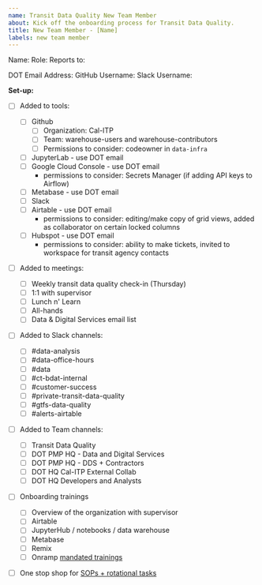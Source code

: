 ```yaml
---
name: Transit Data Quality New Team Member
about: Kick off the onboarding process for Transit Data Quality.
title: New Team Member - [Name]
labels: new team member
---
```


Name:
Role:
Reports to:

DOT Email Address:
GitHub Username:
Slack Username:

**Set-up:**

- [ ] Added to tools:

  - [ ] Github
    - [ ] Organization: Cal-ITP
    - [ ] Team: warehouse-users and warehouse-contributors
    - [ ] Permissions to consider: codeowner in `data-infra`
  - [ ] JupyterLab - use DOT email
  - [ ] Google Cloud Console - use DOT email
    - permissions to consider: Secrets Manager (if adding API keys to Airflow)
  - [ ] Metabase - use DOT email
  - [ ] Slack
  - [ ] Airtable - use DOT email
    - permissions to consider: editing/make copy of grid views, added as collaborator on certain locked columns
  - [ ] Hubspot - use DOT email
    - permissions to consider: ability to make tickets, invited to workspace for transit agency contacts

- [ ] Added to meetings:

  - [ ] Weekly transit data quality check-in (Thursday)
  - [ ] 1:1 with supervisor
  - [ ] Lunch n' Learn
  - [ ] All-hands
  - [ ] Data & Digital Services email list

- [ ] Added to Slack channels:

  - [ ] #data-analysis
  - [ ] #data-office-hours
  - [ ] #data
  - [ ] #ct-bdat-internal
  - [ ] #customer-success
  - [ ] #private-transit-data-quality
  - [ ] #gtfs-data-quality
  - [ ] #alerts-airtable

- [ ] Added to Team channels:

  - [ ] Transit Data Quality
  - [ ] DOT PMP HQ - Data and Digital Services
  - [ ] DOT PMP HQ - DDS + Contractors
  - [ ] DOT HQ Cal-ITP External Collab
  - [ ] DOT HQ Developers and Analysts

- [ ] Onboarding trainings
  - [ ] Overview of the organization with supervisor
  - [ ] Airtable
  - [ ] JupyterHub / notebooks / data warehouse
  - [ ] Metabase
  - [ ] Remix
  - [ ] Onramp [mandated trainings](https://ldo.onramp.dot.ca.gov/mandated-training)

- [ ] One stop shop for [SOPs + rotational tasks](https://caltrans.sharepoint.com/:w:/r/sites/DOTPMPHQ-DataandDigitalServices/_layouts/15/Doc.aspx?sourcedoc=%7B773692CD-A48F-47B9-B126-B2453FA9B5CD%7D&file=Transit%20Data%20Quality%20Analysis%20SOPs.docx)
